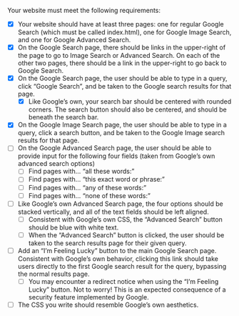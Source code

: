 Your website must meet the following requirements:

  - [x] Your website should have at least three pages: one for regular Google Search (which must be called index.html), one for Google Image Search, and one for Google Advanced Search.
  - [x] On the Google Search page, there should be links in the upper-right of the page to go to Image Search or Advanced Search. On each of the other two pages, there should be a link in the upper-right to go back to Google Search.
  - [x] On the Google Search page, the user should be able to type in a query, click “Google Search”, and be taken to the Google search results for that page.
      - [x] Like Google’s own, your search bar should be centered with rounded corners. The search button should also be centered, and should be beneath the search bar.
 - [x] On the Google Image Search page, the user should be able to type in a query, click a search button, and be taken to the Google Image search results for that page.
 - [ ] On the Google Advanced Search page, the user should be able to provide input for the following four fields (taken from Google’s own advanced search options)
     - [ ] Find pages with… “all these words:”
     - [ ] Find pages with… “this exact word or phrase:”
     - [ ] Find pages with… “any of these words:”
     - [ ] Find pages with… “none of these words:”
- [ ] Like Google’s own Advanced Search page, the four options should be stacked vertically, and all of the text fields should be left aligned.
     - [ ] Consistent with Google’s own CSS, the “Advanced Search” button should be blue with white text.
     - [ ] When the “Advanced Search” button is clicked, the user should be taken to the search results page for their given query.
- [ ] Add an “I’m Feeling Lucky” button to the main Google Search page. Consistent with Google’s own behavior, clicking this link should take users directly to the first Google search result for the query, bypassing the normal results page.
    - [ ] You may encounter a redirect notice when using the “I’m Feeling Lucky” button. Not to worry! This is an expected consequence of a security feature implemented by Google.
- [ ] The CSS you write should resemble Google’s own aesthetics.
